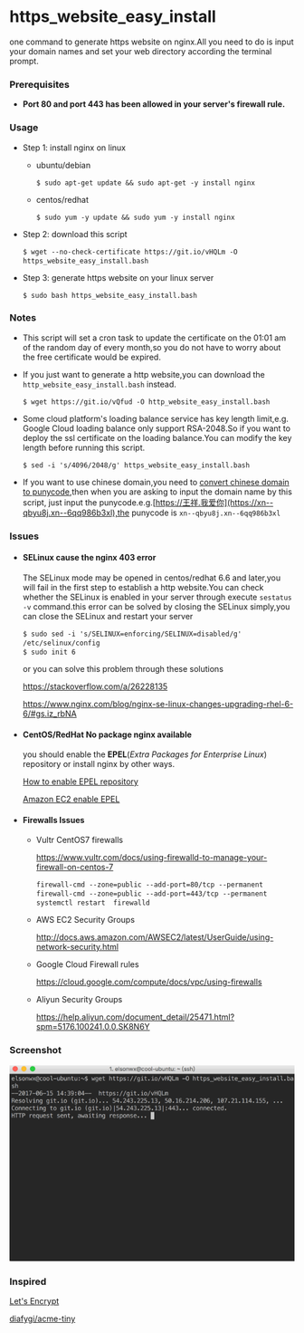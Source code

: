 # https_website_easy_install
one command to generate https website on nginx.All you need to do is input your domain names and set your web directory according the terminal prompt.

### Prerequisites

- **Port 80 and port 443 has been allowed in your server's firewall rule.**

### Usage

- Step 1: install nginx on linux

  - ubuntu/debian

    ````
    $ sudo apt-get update && sudo apt-get -y install nginx
    ````

  - centos/redhat

    ```
    $ sudo yum -y update && sudo yum -y install nginx
    ```

- Step 2: download this script

  ``` 
  $ wget --no-check-certificate https://git.io/vHQLm -O https_website_easy_install.bash
  ```

- Step 3: generate https website on your linux server

  ```
  $ sudo bash https_website_easy_install.bash
  ```


### Notes

- This script will set a cron task to update the certificate on the 01:01 am of the random day of every month,so you do not have to worry about the free certificate would be expired.

- If you just want to generate a http website,you can download the `http_website_easy_install.bash` instead.

  ```
  $ wget https://git.io/vQfud -O http_website_easy_install.bash
  ```

- Some cloud platform's loading balance service has key length limit,e.g. Google Cloud loading balance only support RSA-2048.So if you want to deploy the ssl certificate on the loading balance.You can modify the key length before running this script.

  ```
  $ sed -i 's/4096/2048/g' https_website_easy_install.bash
  ```

- If you want to use chinese domain,you need to [convert chinese domain to punycode](http://www.jb51.net/article/101397.htm),then when you are asking to input the domain name by this script, just input the punycode.e.g.[https://王祥.我爱你](https://xn--qbyu8j.xn--6qq986b3xl),the punycode is `xn--qbyu8j.xn--6qq986b3xl`



### Issues

- #### SELinux cause the nginx 403 error

  The SELinux mode may be opened in centos/redhat 6.6 and later,you will fail in the first step to establish a http website.You can check whether the SELinux is enabled in your server through execute `sestatus -v` command.this error can be solved by closing the SELinux simply,you can close the SELinux and restart your server

  ```
  $ sudo sed -i 's/SELINUX=enforcing/SELINUX=disabled/g' /etc/selinux/config
  $ sudo init 6
  ```

  or you can solve this problem through these solutions

  https://stackoverflow.com/a/26228135

  https://www.nginx.com/blog/nginx-se-linux-changes-upgrading-rhel-6-6/#gs.iz_rbNA

- #### CentOS/RedHat No package nginx available

  you should enable the **EPEL**(*Extra Packages for Enterprise Linux*) repository or install nginx by other ways.

  [How to enable EPEL repository](https://www.liquidweb.com/kb/enable-epel-repository/)

  [Amazon EC2 enable EPEL](https://aws.amazon.com/cn/premiumsupport/knowledge-center/ec2-enable-epel/)

- #### Firewalls Issues

  - Vultr CentOS7 firewalls

    https://www.vultr.com/docs/using-firewalld-to-manage-your-firewall-on-centos-7

    ```
    firewall-cmd --zone=public --add-port=80/tcp --permanent
    firewall-cmd --zone=public --add-port=443/tcp --permanent
    systemctl restart  firewalld
    ```

  - AWS EC2 Security Groups

    http://docs.aws.amazon.com/AWSEC2/latest/UserGuide/using-network-security.html

  - Google Cloud Firewall rules

    https://cloud.google.com/compute/docs/vpc/using-firewalls

  - Aliyun Security Groups

    https://help.aliyun.com/document_detail/25471.html?spm=5176.100241.0.0.SK8N6Y


### Screenshot

![screenshot](screenshot/20170613.gif)



###  Inspired

[Let's Encrypt](https://letsencrypt.org)

[diafygi/acme-tiny](https://github.com/diafygi/acme-tiny)


